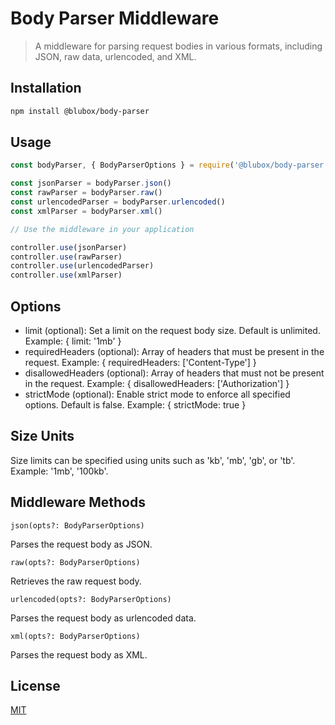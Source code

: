# Body Parser Middleware

> A middleware for parsing request bodies in various formats, including JSON, raw data, urlencoded, and XML.

## Installation

```bash
npm install @blubox/body-parser
```

## Usage

```js
const bodyParser, { BodyParserOptions } = require('@blubox/body-parser')

const jsonParser = bodyParser.json()
const rawParser = bodyParser.raw()
const urlencodedParser = bodyParser.urlencoded()
const xmlParser = bodyParser.xml()

// Use the middleware in your application

controller.use(jsonParser)
controller.use(rawParser)
controller.use(urlencodedParser)
controller.use(xmlParser)
```

## Options

- limit (optional): Set a limit on the request body size. Default is unlimited. Example: { limit: '1mb' }
- requiredHeaders (optional): Array of headers that must be present in the request. Example: { requiredHeaders: ['Content-Type'] }
- disallowedHeaders (optional): Array of headers that must not be present in the request. Example: { disallowedHeaders: ['Authorization'] }
- strictMode (optional): Enable strict mode to enforce all specified options. Default is false. Example: { strictMode: true }

## Size Units

Size limits can be specified using units such as 'kb', 'mb', 'gb', or 'tb'. Example: '1mb', '100kb'.

## Middleware Methods

`json(opts?: BodyParserOptions)`

Parses the request body as JSON.

`raw(opts?: BodyParserOptions)`

Retrieves the raw request body.

`urlencoded(opts?: BodyParserOptions)`

Parses the request body as urlencoded data.

`xml(opts?: BodyParserOptions)`

Parses the request body as XML.

## License

[MIT](https://github.com/gnzcode/blubox/blob/main/LICENSE.md)

